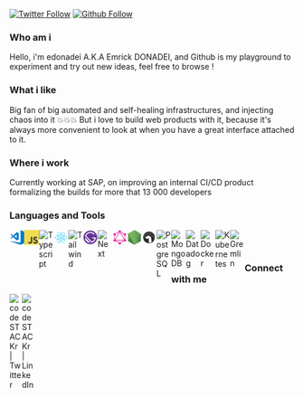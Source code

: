 [![Twitter Follow](https://img.shields.io/twitter/follow/emrickdonadei?style=social)](https://twitter.com/intent/follow?original_referer=https%3A%2F%2Fgithub.com%2Fedonadei&screen_name=emrickdonadei)
[![Github Follow](https://img.shields.io/github/followers/edonadei?label=Follow&style=social)](https://twitter.com/intent/follow?original_referer=https%3A%2F%2Fgithub.com%2Fedonadei&screen_name=emrickdonadei)

### Who am i

Hello, i'm edonadei A.K.A Emrick DONADEI, and Github is my playground to experiment and try out new ideas, feel free to browse !


### What i like

Big fan of big automated and self-healing infrastructures, and injecting chaos into it 💥💥💥
But i love to build web products with it, because it's always more convenient to look at when you have a great interface attached to it.

### Where i work

Currently working at SAP, on improving an internal CI/CD product formalizing the builds for more that 13 000 developers


### Languages and Tools

<img align="left" alt="Visual Studio Code" width="26px" src="https://raw.githubusercontent.com/github/explore/80688e429a7d4ef2fca1e82350fe8e3517d3494d/topics/visual-studio-code/visual-studio-code.png" />
<img align="left" alt="JavaScript" width="26px" src="https://raw.githubusercontent.com/github/explore/80688e429a7d4ef2fca1e82350fe8e3517d3494d/topics/javascript/javascript.png" />
<img align="left" alt="Typescript" width="26px" src="https://miro.medium.com/max/816/1*mn6bOs7s6Qbao15PMNRyOA.png" />
<img align="left" alt="React" width="26px" src="https://raw.githubusercontent.com/github/explore/80688e429a7d4ef2fca1e82350fe8e3517d3494d/topics/react/react.png" />
<img align="left" alt="Tailwind" width="26px" src="https://pbs.twimg.com/profile_images/1278691829135876097/I4HKOLJw_400x400.png" />
<img align="left" alt="Gatsby" width="26px" src="https://raw.githubusercontent.com/github/explore/e94815998e4e0713912fed477a1f346ec04c3da2/topics/gatsby/gatsby.png" />
<img align="left" alt="Next" width="26px" src="https://cdn.worldvectorlogo.com/logos/next-js.svg" />
<img align="left" alt="GraphQL" width="26px" src="https://raw.githubusercontent.com/github/explore/80688e429a7d4ef2fca1e82350fe8e3517d3494d/topics/graphql/graphql.png" />
<img align="left" alt="Node.js" width="26px" src="https://raw.githubusercontent.com/github/explore/80688e429a7d4ef2fca1e82350fe8e3517d3494d/topics/nodejs/nodejs.png" />
<img align="left" alt="Deno" width="26px" src="https://raw.githubusercontent.com/github/explore/361e2821e2dea67711cde99c9c40ed357061cf27/topics/deno/deno.png" />
<img align="left" alt="PostgreSQL" width="26px" src="https://upload.wikimedia.org/wikipedia/commons/2/29/Postgresql_elephant.svg" />
<img align="left" alt="MongoDB" width="26px" src="https://g.foolcdn.com/art/companylogos/square/mdb.png" />
<img align="left" alt="Datadog" width="26px" src="https://cdn.worldvectorlogo.com/logos/datadog.svg" />
<img align="left" alt="Docker" width="26px" src="https://www.docker.com/sites/default/files/d8/2019-07/vertical-logo-monochromatic.png" />
<img align="left" alt="Kubernetes" width="26px" src="https://cdn.shopify.com/s/files/1/1300/8977/collections/kubernetes-stacked-color_square-01_1200x1200.png?v=1524057953" />
<img align="left" alt="Gremlin" width="26px" src="https://i.pinimg.com/originals/41/fd/50/41fd50d13d269ac267f92416a680b428.png" />

<br />
<br />

### Connect with me

[<img align="left" alt="codeSTACKr | Twitter" width="22px" src="https://cdn.jsdelivr.net/npm/simple-icons@v3/icons/twitter.svg" />](https://twitter.com/emrickdonadei)
[<img align="left" alt="codeSTACKr | LinkedIn" width="22px" src="https://cdn.jsdelivr.net/npm/simple-icons@v3/icons/linkedin.svg" />](https://www.linkedin.com/in/emrick-donadei/)

<br />

<!--
**edonadei/edonadei** is a ✨ _special_ ✨ repository because its `README.md` (this file) appears on your GitHub profile.

Here are some ideas to get you started:

- 🔭 I’m currently working at SAP, on improving an internal CI/CD product formalizing the builds for more that 13 000 developers
- 🌱 I’m currently learning fullstack React development with GraphQL on AWS
- 💬 Ask me about ...
- 📫 How to reach me: 
- ⚡ Fun fact: Kind of stuborn when i'm learning something and i won't stop before i can build a product out of it
-->
